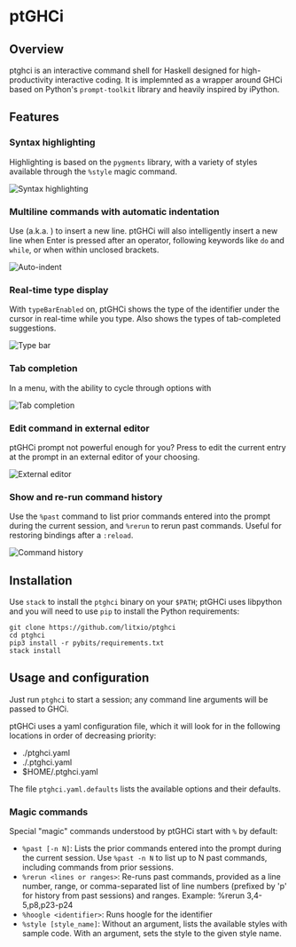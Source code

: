 # ptGHCi

## Overview

ptghci is an interactive command shell for Haskell designed for high-productivity interactive coding.  It is implemnted as a wrapper around GHCi based on Python's `prompt-toolkit` library and heavily inspired by iPython.  

## Features

### Syntax highlighting

Highlighting is based on the `pygments` library, with a variety of styles available through the `%style` magic command.

![Syntax highlighting](https://litxio.github.io/ptghci/images/syntax_highlight.svg)

### Multiline commands with automatic indentation

Use <Alt-Enter> (a.k.a. <Meta-Enter>) to insert a new line.  ptGHCi will also intelligently insert a new line when Enter is pressed after an operator, following keywords like `do` and `while`, or when within unclosed brackets.

![Auto-indent](https://litxio.github.io/ptghci/images/autoindent.svg)

### Real-time type display

With `typeBarEnabled` on, ptGHCi shows the type of the identifier under the cursor in real-time while you type.  Also shows the types of tab-completed suggestions.

![Type bar](https://litxio.github.io/ptghci/images/type_bar.svg)

### Tab completion

In a menu, with the ability to cycle through options with <Tab>

![Tab completion](https://litxio.github.io/ptghci/images/tab_completion.svg)

### Edit command in external editor

ptGHCi prompt not powerful enough for you?  Press <F2> to edit the current entry at the prompt in an external editor of your choosing.

![External editor](https://litxio.github.io/ptghci/images/external_editor.svg)

### Show and re-run command history

Use the `%past` command to list prior commands entered into the prompt during the current session, and `%rerun` to rerun past commands.  Useful for restoring bindings after a `:reload`.  

![Command history](https://litxio.github.io/ptghci/images/history.svg)

## Installation

Use `stack` to install the `ptghci` binary on your `$PATH`; ptGHCi uses libpython and you will need to use `pip` to install the Python requirements:

```
git clone https://github.com/litxio/ptghci
cd ptghci
pip3 install -r pybits/requirements.txt
stack install
```

## Usage and configuration

Just run `ptghci` to start a session; any command line arguments will be passed to GHCi.  

ptGHCi uses a yaml configuration file, which it will look for in the following locations in order of decreasing priority:

 * ./ptghci.yaml
 * ./.ptghci.yaml
 * $HOME/.ptghci.yaml

The file `ptghci.yaml.defaults` lists the available options and their defaults.  

### Magic commands

Special "magic" commands understood by ptGHCi start with `%` by default:

 * `%past [-n N]`: Lists the prior commands entered into the prompt during the current session.  Use `%past -n N` to list up to N past commands, including commands from prior sessions.
 * `%rerun <lines or ranges>`: Re-runs past commands, provided as a line number, range, or comma-separated list of line numbers (prefixed by 'p' for history from past sessions) and ranges. Example: %rerun 3,4-5,p8,p23-p24
 * `%hoogle <identifier>`: Runs hoogle for the identifier
 * `%style [style_name]`: Without an argument, lists the available styles with sample code.  With an argument, sets the style to the given style name.  
